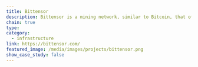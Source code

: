 ```yaml
---
title: Bittensor
description: Bittensor is a mining network, similar to Bitcoin, that offers censorship-resistant access to a decentralized network of machine learning models.
chain: true
type:
category:
  - infrastructure
link: https://bittensor.com/
featured_image: /media/images/projects/bittensor.png
show_case_study: false
---
```

